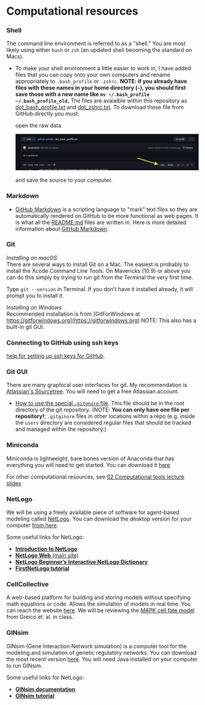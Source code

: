 # Computational resources

### Shell
The command line environment is referred to as a "shell." You are most likely using either `bash` or `zsh` (an updated shell becoming the standard on Macs).  

* To make your shell environment a little easier to work in, I have added files that you can copy onto your own computers and rename appropriately to
`.bash_profile` or `.zshrc`. **NOTE: if you already have files with these names in your home directory (`~`), you should first save those with a new name like `mv ~/.bash_profile ~/.bash_profile_old`.** The files are avaialble within this repository as [dot_bash_profile.txt](dot_bash_profile.txt) and [dot_zshrc.txt](dot_zshrc.txt). To download these file from GitHub directly you must:  

  open the raw data 

  ![Click on Raw](Click_on_raw.png)

  and save the source to your computer.  

### Markdown  
* [GitHub Markdown](https://docs.github.com/github/writing-on-github/getting-started-with-writing-and-formatting-on-github/basic-writing-and-formatting-syntax) is a scripting language to "mark" text files so they are automatically rendered on GitHub to be more functional as web pages.  It is what all the [README.md](README.md) files are written in. Here is more detailed information about [GitHub Markdown](https://github.github.com/gfm/).  

### Git
_Installing on macOS_  
There are several ways to install Git on a Mac. The easiest is probably to install the Xcode Command Line Tools. On Mavericks (10.9) or above you can do this simply by trying to run git from the Terminal the very first time.  

Type `git --version` in Terminal.  If you don’t have it installed already, it will prompt you to install it.  

_Installing on Windows_  
Recommended installation is from [GitForWindows at https://gitforwindows.org](https://gitforwindows.org) NOTE: This also has a built-in git GUI.  

### Connecting to GitHub using ssh keys
[help for setting up ssh keys for GitHub](https://docs.github.com/en/authentication/connecting-to-github-with-ssh). 


### Git GUI
There are many graphical user interfaces for git. My recommendation is [Atlassian's Sourcetree](https://www.sourcetreeapp.com). You will need to get a free Atlassian account.  

* [How to use the special `.gitgnore` file](https://www.atlassian.com/git/tutorials/saving-changes/gitignore). This file should be in the root directory of the git repository. (NOTE: **You can only have one file per repository!**; `.gitginore` files in other locations within a repo (e.g. inside the `users` directory are considered regular files that should be tracked and managed within the repository.)


### Miniconda  
Miniconda is lightweight, bare bones version of Anaconda that has everything you will need to get started. You can download it [here](https://docs.conda.io/en/latest/miniconda.html)  

For other computational resources, see [02 Computational tools lecture slides](https://docs.google.com/presentation/d/1upWUwub7I2V55h7Ij1tUArmpMoxmLzRc/edit?usp=sharing&ouid=115249411517790465047&rtpof=true&sd=true)  


### NetLogo  
We will be using a freely available piece of software for agent-based modeling called [NetLogo](http://ccl.northwestern.edu/netlogo/index.shtml). You can download the desktop version for your computer [from here](http://ccl.northwestern.edu/netlogo/6.3.0/).  

Some useful links for NetLogo:  
* [**Introduction to NetLogo**](https://wisc.pb.unizin.org/agent-based-evolutionary-game-dynamics/chapter/0-3/)  
* [**NetLogo Web** (main site)](https://www.netlogoweb.org)  
* [**NetLogo Beginner’s Interactive NetLogo Dictionary**](http://ccl.northwestern.edu/netlogo/bind/)  
* [**FirstNetLogo tutorial**](http://ccl.northwestern.edu/netlogo/docs/tutorial1.html)  


### CellCollective
A web-based platform for building and storing models without specifying math equations or code. Allows the simulation of models in real time. You can reach the website [here](https://cellcollective.org/#). We will be reviewing the [MAPK cell fate model](https://research.cellcollective.org/?dashboard=true#module/7984:1/mapk-cancer-cell-fate-network/1) from Greico et. al. in class.


### GINsim
GINsim (Gene Interaction Network simulation) is a computer tool for the modeling and simulation of genetic regulatory networks. You can download the most recent version [here](http://ginsim.org/downloads). You will need Java installed on your computer to run GINsim.

Some useful links for NetLogo: 
* [**GINsim documentation**](http://doc.ginsim.org/)
* [**GINsim tutorial**](http://doc.ginsim.org/tutorial.html)